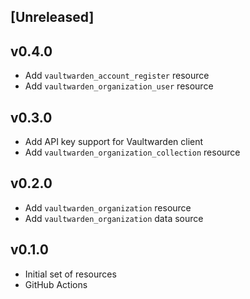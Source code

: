 ## [Unreleased]

## v0.4.0

* Add `vaultwarden_account_register` resource
* Add `vaultwarden_organization_user` resource 

## v0.3.0

* Add API key support for Vaultwarden client
* Add `vaultwarden_organization_collection` resource

## v0.2.0

* Add `vaultwarden_organization` resource
* Add `vaultwarden_organization` data source

## v0.1.0

* Initial set of resources
* GitHub Actions
